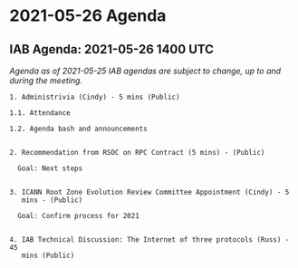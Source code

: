 




2021-05-26 Agenda
=================





IAB Agenda: 2021-05-26 1400 UTC
-------------------------------


*Agenda as of 2021-05-25 IAB agendas are subject to change, up to and during the meeting.*




```
1. Administrivia (Cindy) - 5 mins (Public)

1.1. Attendance

1.2. Agenda bash and announcements 


2. Recommendation from RSOC on RPC Contract (5 mins) - (Public)

  Goal: Next steps


3. ICANN Root Zone Evolution Review Committee Appointment (Cindy) - 5 
   mins - (Public)

  Goal: Confirm process for 2021


4. IAB Technical Discussion: The Internet of three protocols (Russ) - 45 
   mins (Public)


```








